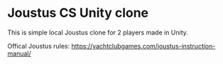 # Joustus CS Unity clone 

This is simple local Joustus clone for 2 players made in Unity.

Offical Joustus rules: https://yachtclubgames.com/joustus-instruction-manual/
